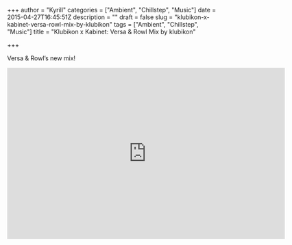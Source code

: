 +++
author = "Kyrill"
categories = ["Ambient", "Chillstep", "Music"]
date = 2015-04-27T16:45:51Z
description = ""
draft = false
slug = "klubikon-x-kabinet-versa-rowl-mix-by-klubikon"
tags = ["Ambient", "Chillstep", "Music"]
title = "Klubikon x Kabinet: Versa & Rowl Mix by klubikon"

+++


Versa & Rowl’s new mix!

<iframe frameborder="no" height="400" scrolling="no" src="https://w.soundcloud.com/player/?visual=true&url=http%3A%2F%2Fapi.soundcloud.com%2Ftracks%2F201718101&show_artwork=true&maxwidth=648&maxheight=972" width="648"></iframe>


